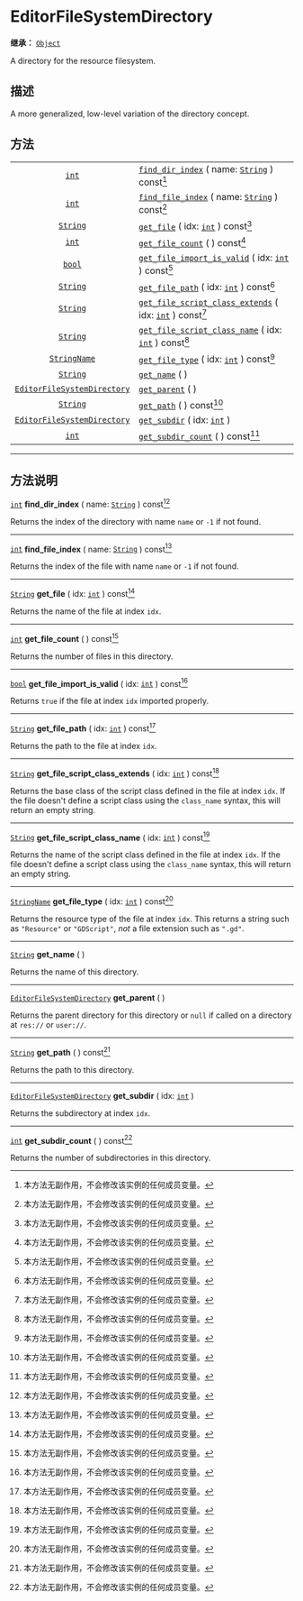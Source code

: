 <!-- ⚠ 请勿编辑本文件 ⚠ -->
<!-- 本文档使用脚本从 WeDot 引擎源码仓库生成。 -->
<!-- 生成脚本：https://github.com/WeDot-Engine/WeDot/tree/master/doc/tools/make_md.py； -->
<!-- 原文件：https://github.com/WeDot-Engine/WeDot/tree/master/doc/classes/EditorFileSystemDirectory.xml。 -->

<div id="_class_editorfilesystemdirectory"></div>

# EditorFileSystemDirectory

**继承：** [`Object`](class_object.md)

A directory for the resource filesystem.

## 描述

A more generalized, low-level variation of the directory concept.

## 方法

|||
|:-:|:--|
| [`int`](class_int.md)                                             | [`find_dir_index`](class_editorfilesystemdirectory.md#class_editorfilesystemdirectory_method_find_dir_index) ( name: [`String`](class_string.md) ) const[^const]                        |
| [`int`](class_int.md)                                             | [`find_file_index`](class_editorfilesystemdirectory.md#class_editorfilesystemdirectory_method_find_file_index) ( name: [`String`](class_string.md) ) const[^const]                      |
| [`String`](class_string.md)                                       | [`get_file`](class_editorfilesystemdirectory.md#class_editorfilesystemdirectory_method_get_file) ( idx: [`int`](class_int.md) ) const[^const]                                           |
| [`int`](class_int.md)                                             | [`get_file_count`](class_editorfilesystemdirectory.md#class_editorfilesystemdirectory_method_get_file_count) ( ) const[^const]                                                          |
| [`bool`](class_bool.md)                                           | [`get_file_import_is_valid`](class_editorfilesystemdirectory.md#class_editorfilesystemdirectory_method_get_file_import_is_valid) ( idx: [`int`](class_int.md) ) const[^const]           |
| [`String`](class_string.md)                                       | [`get_file_path`](class_editorfilesystemdirectory.md#class_editorfilesystemdirectory_method_get_file_path) ( idx: [`int`](class_int.md) ) const[^const]                                 |
| [`String`](class_string.md)                                       | [`get_file_script_class_extends`](class_editorfilesystemdirectory.md#class_editorfilesystemdirectory_method_get_file_script_class_extends) ( idx: [`int`](class_int.md) ) const[^const] |
| [`String`](class_string.md)                                       | [`get_file_script_class_name`](class_editorfilesystemdirectory.md#class_editorfilesystemdirectory_method_get_file_script_class_name) ( idx: [`int`](class_int.md) ) const[^const]       |
| [`StringName`](class_stringname.md)                               | [`get_file_type`](class_editorfilesystemdirectory.md#class_editorfilesystemdirectory_method_get_file_type) ( idx: [`int`](class_int.md) ) const[^const]                                 |
| [`String`](class_string.md)                                       | [`get_name`](class_editorfilesystemdirectory.md#class_editorfilesystemdirectory_method_get_name) ( )                                                                                    |
| [`EditorFileSystemDirectory`](class_editorfilesystemdirectory.md) | [`get_parent`](class_editorfilesystemdirectory.md#class_editorfilesystemdirectory_method_get_parent) ( )                                                                                |
| [`String`](class_string.md)                                       | [`get_path`](class_editorfilesystemdirectory.md#class_editorfilesystemdirectory_method_get_path) ( ) const[^const]                                                                      |
| [`EditorFileSystemDirectory`](class_editorfilesystemdirectory.md) | [`get_subdir`](class_editorfilesystemdirectory.md#class_editorfilesystemdirectory_method_get_subdir) ( idx: [`int`](class_int.md) )                                                     |
| [`int`](class_int.md)                                             | [`get_subdir_count`](class_editorfilesystemdirectory.md#class_editorfilesystemdirectory_method_get_subdir_count) ( ) const[^const]                                                      |

<!-- rst-class:: classref-section-separator -->

---

## 方法说明

<div id="_class_editorfilesystemdirectory_method_find_dir_index"></div>

[`int`](class_int.md) **find_dir_index** ( name: [`String`](class_string.md) ) const[^const]<div id="class_editorfilesystemdirectory_method_find_dir_index"></div>

Returns the index of the directory with name `name` or `-1` if not found.

<!-- rst-class:: classref-item-separator -->

---

<div id="_class_editorfilesystemdirectory_method_find_file_index"></div>

[`int`](class_int.md) **find_file_index** ( name: [`String`](class_string.md) ) const[^const]<div id="class_editorfilesystemdirectory_method_find_file_index"></div>

Returns the index of the file with name `name` or `-1` if not found.

<!-- rst-class:: classref-item-separator -->

---

<div id="_class_editorfilesystemdirectory_method_get_file"></div>

[`String`](class_string.md) **get_file** ( idx: [`int`](class_int.md) ) const[^const]<div id="class_editorfilesystemdirectory_method_get_file"></div>

Returns the name of the file at index `idx`.

<!-- rst-class:: classref-item-separator -->

---

<div id="_class_editorfilesystemdirectory_method_get_file_count"></div>

[`int`](class_int.md) **get_file_count** ( ) const[^const]<div id="class_editorfilesystemdirectory_method_get_file_count"></div>

Returns the number of files in this directory.

<!-- rst-class:: classref-item-separator -->

---

<div id="_class_editorfilesystemdirectory_method_get_file_import_is_valid"></div>

[`bool`](class_bool.md) **get_file_import_is_valid** ( idx: [`int`](class_int.md) ) const[^const]<div id="class_editorfilesystemdirectory_method_get_file_import_is_valid"></div>

Returns `true` if the file at index `idx` imported properly.

<!-- rst-class:: classref-item-separator -->

---

<div id="_class_editorfilesystemdirectory_method_get_file_path"></div>

[`String`](class_string.md) **get_file_path** ( idx: [`int`](class_int.md) ) const[^const]<div id="class_editorfilesystemdirectory_method_get_file_path"></div>

Returns the path to the file at index `idx`.

<!-- rst-class:: classref-item-separator -->

---

<div id="_class_editorfilesystemdirectory_method_get_file_script_class_extends"></div>

[`String`](class_string.md) **get_file_script_class_extends** ( idx: [`int`](class_int.md) ) const[^const]<div id="class_editorfilesystemdirectory_method_get_file_script_class_extends"></div>

Returns the base class of the script class defined in the file at index `idx`. If the file doesn't define a script class using the `class_name` syntax, this will return an empty string.

<!-- rst-class:: classref-item-separator -->

---

<div id="_class_editorfilesystemdirectory_method_get_file_script_class_name"></div>

[`String`](class_string.md) **get_file_script_class_name** ( idx: [`int`](class_int.md) ) const[^const]<div id="class_editorfilesystemdirectory_method_get_file_script_class_name"></div>

Returns the name of the script class defined in the file at index `idx`. If the file doesn't define a script class using the `class_name` syntax, this will return an empty string.

<!-- rst-class:: classref-item-separator -->

---

<div id="_class_editorfilesystemdirectory_method_get_file_type"></div>

[`StringName`](class_stringname.md) **get_file_type** ( idx: [`int`](class_int.md) ) const[^const]<div id="class_editorfilesystemdirectory_method_get_file_type"></div>

Returns the resource type of the file at index `idx`. This returns a string such as `"Resource"` or `"GDScript"`, *not* a file extension such as `".gd"`.

<!-- rst-class:: classref-item-separator -->

---

<div id="_class_editorfilesystemdirectory_method_get_name"></div>

[`String`](class_string.md) **get_name** ( )<div id="class_editorfilesystemdirectory_method_get_name"></div>

Returns the name of this directory.

<!-- rst-class:: classref-item-separator -->

---

<div id="_class_editorfilesystemdirectory_method_get_parent"></div>

[`EditorFileSystemDirectory`](class_editorfilesystemdirectory.md) **get_parent** ( )<div id="class_editorfilesystemdirectory_method_get_parent"></div>

Returns the parent directory for this directory or `null` if called on a directory at `res://` or `user://`.

<!-- rst-class:: classref-item-separator -->

---

<div id="_class_editorfilesystemdirectory_method_get_path"></div>

[`String`](class_string.md) **get_path** ( ) const[^const]<div id="class_editorfilesystemdirectory_method_get_path"></div>

Returns the path to this directory.

<!-- rst-class:: classref-item-separator -->

---

<div id="_class_editorfilesystemdirectory_method_get_subdir"></div>

[`EditorFileSystemDirectory`](class_editorfilesystemdirectory.md) **get_subdir** ( idx: [`int`](class_int.md) )<div id="class_editorfilesystemdirectory_method_get_subdir"></div>

Returns the subdirectory at index `idx`.

<!-- rst-class:: classref-item-separator -->

---

<div id="_class_editorfilesystemdirectory_method_get_subdir_count"></div>

[`int`](class_int.md) **get_subdir_count** ( ) const[^const]<div id="class_editorfilesystemdirectory_method_get_subdir_count"></div>

Returns the number of subdirectories in this directory.

[^virtual]: 本方法通常需要用户覆盖才能生效。
[^const]: 本方法无副作用，不会修改该实例的任何成员变量。
[^vararg]: 本方法除了能接受在此处描述的参数外，还能够继续接受任意数量的参数。
[^constructor]: 本方法用于构造某个类型。
[^static]: 调用本方法无需实例，可直接使用类名进行调用。
[^operator]: 本方法描述的是使用本类型作为左操作数的有效运算符。
[^bitfield]: 这个值是由下列位标志构成位掩码的整数。
[^void]: 无返回值。
